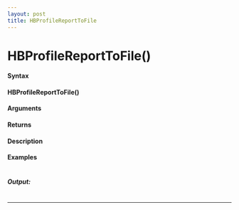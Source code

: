 ```yaml
---
layout: post
title: HBProfileReportToFile
---
```


# HBProfileReportToFile()


#### Syntax

#### HBProfileReportToFile()

#### Arguments

#### Returns

#### Description

#### Examples

```

```

##### Output:

```

```

---